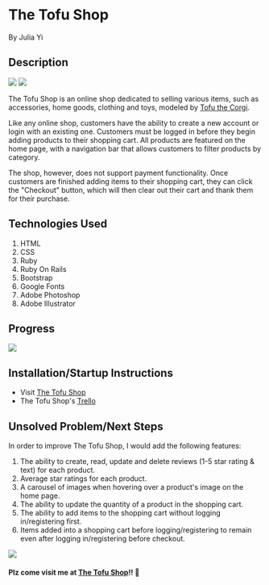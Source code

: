 # The Tofu Shop

By Julia Yi

## Description

![](https://i.imgur.com/E3szXMP.png)
![](https://i.imgur.com/enk6Afz.png)

The Tofu Shop is an online shop dedicated to selling various items, such as accessories, home goods, clothing and toys, modeled by [Tofu the Corgi](http://www.instagram.com/tofu_corgi).

Like any online shop, customers have the ability to create a new account or login with an existing one. Customers must be logged in before they begin adding products to their shopping cart. All products are featured on the home page, with a navigation bar that allows customers to filter products by category.

The shop, however, does not support payment functionality. Once customers are finished adding items to their shopping cart, they can click the "Checkout" button, which will then clear out their cart and thank them for their purchase.

## Technologies Used

1. HTML
2. CSS
3. Ruby
4. Ruby On Rails
5. Bootstrap
6. Google Fonts
7. Adobe Photoshop
8. Adobe Illustrator

## Progress
![](https://media.giphy.com/media/QyV1SZfgi1qWQ/giphy.gif)

## Installation/Startup Instructions

* Visit [The Tofu Shop](https://the-tofu-shop.herokuapp.com/)
* The Tofu Shop's [Trello](https://trello.com/b/rJidM0EY/the-tofu-shop)

## Unsolved Problem/Next Steps

In order to improve The Tofu Shop, I would add the following features:

1. The ability to create, read, update and delete reviews (1-5 star rating & text) for each product.
2. Average star ratings for each product.
2. A carousel of images when hovering over a product's image on the home page.
3. The ability to update the quantity of a product in the shopping cart.
4. The ability to add items to the shopping cart without logging in/registering first.
5. Items added into a shopping cart before logging/registering to remain even after logging in/registering before checkout.

![](https://i.imgur.com/ed1ZiGr.png)

#### Plz come visit me at [The Tofu Shop](https://the-tofu-shop.herokuapp.com/)!! 🐶